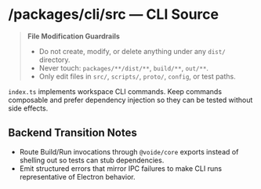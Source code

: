 # /packages/cli/src — CLI Source
> **File Modification Guardrails**
> - Do not create, modify, or delete anything under any `dist/` directory.
> - Never touch: `packages/**/dist/**`, `build/**`, `out/**`.
> - Only edit files in `src/`, `scripts/`, `proto/`, `config`, or test paths.


`index.ts` implements workspace CLI commands. Keep commands composable and
prefer dependency injection so they can be tested without side effects.

## Backend Transition Notes

- Route Build/Run invocations through `@voide/core` exports instead of shelling out so tests can stub dependencies.
- Emit structured errors that mirror IPC failures to make CLI runs representative of Electron behavior.
